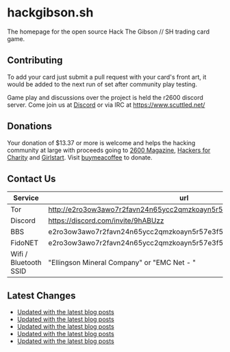 # hackgibson.sh
The homepage for the open source Hack The Gibson // SH trading card game.


## Contributing

To add your card just submit a pull request with your card's front art, it would be added to the next run of set after community play testing.

Game play and discussions over the project is held the r2600 discord server. Come join us at [Discord](https://discord.com/invite/9hABUzz) or via IRC at https://www.scuttled.net/


## Donations

Your donation of $13.37 or more is welcome and helps the hacking community at large with proceeds going to [2600 Magazine](https://2600.com/), [Hackers for Charity](https://hackersforcharity.org) and [Girlstart](https://girlstart.org).  Visit [buymeacoffee](https://www.buymeacoffee.com/hackgibson.sh) to donate.


## Contact Us

Service | url
-|-
Tor | http://e2ro3ow3awo7r2favn24n65ycc2qmzkoayn5r57e3f56nvjwdcgg32ad.onion
Discord | https://discord.com/invite/9hABUzz
BBS | e2ro3ow3awo7r2favn24n65ycc2qmzkoayn5r57e3f56nvjwdcgg32ad.onion:23
FidoNET | e2ro3ow3awo7r2favn24n65ycc2qmzkoayn5r57e3f56nvjwdcgg32ad.onion:24554
Wifi / Bluetooth SSID | "Ellingson Mineral Company" or "EMC Net - <fidonet address>"

## Latest Changes
<!-- BLOG-POST-LIST:START -->
- [Updated with the latest blog posts](https://github.com/DFW2600/hackgibson.sh/commit/20f4cf377f45b04eeb9242d98713210f1392448a)
- [Updated with the latest blog posts](https://github.com/DFW2600/hackgibson.sh/commit/2c1db48e2edef9c91ae73c5bd9b102b2a0f2608f)
- [Updated with the latest blog posts](https://github.com/DFW2600/hackgibson.sh/commit/bebd15f13fc0f364583b031a6c4b1b9e438d42e8)
- [Updated with the latest blog posts](https://github.com/DFW2600/hackgibson.sh/commit/aa2576cd1f97f6efe2484980cb3957560fb0242c)
- [Updated with the latest blog posts](https://github.com/DFW2600/hackgibson.sh/commit/c5c49d296b0ff252caaabd030da16025af4515f3)
<!-- BLOG-POST-LIST:END -->
